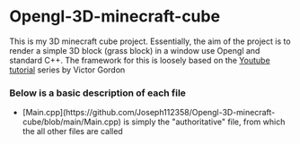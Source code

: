 # Opengl-3D-minecraft-cube
This is my 3D minecraft cube project. Essentially, the aim of the project is to render a simple 3D block (grass block) in a window use Opengl and standard C++. The framework for this is loosely based on the [Youtube tutorial](https://www.youtube.com/playlist?list=PLPaoO-vpZnumdcb4tZc4x5Q-v7CkrQ6M-) series by Victor Gordon 

<h3> Below is a basic description of each file </h3>
<ul>
  <li>[Main.cpp](https://github.com/Joseph112358/Opengl-3D-minecraft-cube/blob/main/Main.cpp) is simply the "authoritative" file, from which the all other files are called</li>
  
</ul>
  
  
